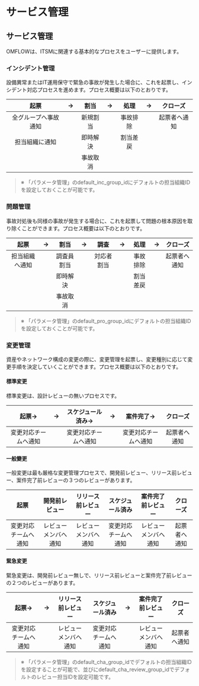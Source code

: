 # サービス管理

## サービス管理

OMFLOWは、ITSMに関連する基本的なプロセスをユーザーに提供します。

### インシデント管理

設備異常またはIT運用保守で緊急の事故が発生した場合に、これを起票し、インシデント対応プロセスを進めます。プロセス概要は以下のとおりです。

|     起票     |  →  |  割当  |  →  |  処理  |  →  |  クローズ  |
| :--------: | :-: | :--: | :-: | :--: | :-: | :----: |
| 全グループへ事故通知 |     | 新規割当 |     | 事故排除 |     | 起票者へ通知 |
|   担当組織に通知  |     | 即時解決 |     | 割当差戻 |     |        |
|            |     | 事故取消 |     |      |     |        |

> ※ 「パラメータ管理」のdefault\_inc\_group\_idにデフォルトの担当組織IDを設定しておくことが可能です。

### 問題管理

事故対処後も同様の事故が発生する場合に、これを起票して問題の根本原因を取り除くことができます。プロセス概要は以下のとおりです。

|    起票   |  →  |   割当  |  →  |   調查  |  →  |  処理  |  →  |  クローズ  |
| :-----: | :-: | :---: | :-: | :---: | :-: | :--: | :-: | :----: |
| 担当組織へ通知 |     | 調査員割当 |     | 対応者割当 |     | 事故排除 |     | 起票者へ通知 |
|         |     |  即時解決 |     |       |     | 割当差戻 |     |        |
|         |     |  事故取消 |     |       |     |      |     |        |

> ※ 「パラメータ管理」のdefault\_pro\_group\_idにデフォルトの担当組織IDを設定しておくことが可能です。

### 変更管理

資産やネットワーク構成の変更の際に、変更管理を起票し、変更種別に応じて変更手順を決定していくことができます。プロセス概要は以下のとおりです。

#### 標準変更

標準変更は、設計レビューの無いプロセスです。

|     起票→    |  →  |  スケジュール済み→ |  →  |    案件完了→   |  クローズ  |
| :--------: | :-: | :--------: | :-: | :--------: | :----: |
| 変更対応チームへ通知 |     | 変更対応チームへ通知 |     | 変更対応チームへ通知 | 起票者へ通知 |

#### 一般變更

一般変更は最も厳格な変更管理プロセスで、開発前レビュー、リリース前レビュー、案件完了前レビューの３つのレビューがあります。

|     起票     |   開発前レビュー  |  リリース前レビュー |  スケジュール済み  |  案件完了前レビュー |  クローズ  |
| :--------: | :--------: | :--------: | :--------: | :--------: | :----: |
| 変更対応チームへ通知 | レビューメンバへ通知 | レビューメンバへ通知 | 変更対応チームへ通知 | レビューメンバへ通知 | 起票者へ通知 |

#### 緊急変更

緊急変更は、開発前レビュー無しで、リリース前レビューと案件完了前レビューの２つのレビューがあります。

|     起票→    |  →  |  リリース前レビュー |  スケジュール済み  |  →  |  案件完了前レビュー |  クローズ  |
| :--------: | :-: | :--------: | :--------: | :-: | :--------: | :----: |
| 変更対応チームへ通知 |     | レビューメンバへ通知 | 変更対応チームへ通知 |     | レビューメンバへ通知 | 起票者へ通知 |

> ※ 「パラメータ管理」のdefault\_cha\_group\_idでデフォルトの担当組織IDを設定することが可能で、並びにdefault\_cha\_review\_group\_idでデフォルトのレビュー担当IDを設定可能です。
